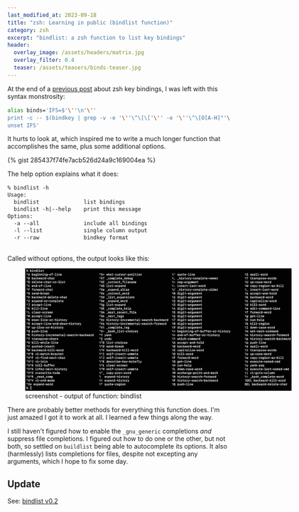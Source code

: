 ```yaml
---
last_modified_at: 2023-09-18
title: "zsh: Learning in public (bindlist function)"
category: zsh
excerpt: "bindlist: a zsh function to list key bindings"
header:
  overlay_image: /assets/headers/matrix.jpg
  overlay_filter: 0.4
  teaser: /assets/teasers/binds-teaser.jpg
---
```


At the end of a [previous post](/zsh/binds/) about zsh key bindings, I was left with this syntax monstrosity:

```zsh
alias binds='IFS=$'\''\n'\''
print -c -- $(bindkey | grep -v -e '\''\^\[\['\'' -e '\''\^\[O[A-H]"'\'' | sed -e '\''s/^"//g'\'' -e '\''s/" / /g'\'' -e '\''s/\^\[/⌥/g'\'')
unset IFS'
```

It hurts to look at, which inspired me to write a much longer function that accomplishes the same, plus some additional options.

{% gist 285437f74fe7acb526d24a9c169004ea %}
<br>

The help option explains what it does:

```
% bindlist -h
Usage:
  bindlist              list bindings
  bindlist -h|--help    print this message
Options:
  -a --all              include all bindings
  -l --list             single column output
  -r --raw              bindkey format
```
<br>
Called without options, the output looks like this:

<figure style="width: 600px" class="align-center">
  <a href="/assets/ss/bindlist.jpg" title="screenshot - output of function: bindlist" alt="screenshot - output of function: bindlist">
  <img src="/assets/ss/bindlist.jpg" alt="screenshot -  output of function: bindlist"></a>
  <figcaption>screenshot -  output of function: bindlist</figcaption>
</figure>

There are probably better methods for everything this function does. I'm just amazed I got it to work at all. I learned a few things along the way.

I still haven't figured how to enable the `_gnu_generic` completions *and* suppress file completions. I figured out how to do one or the other, but not both, so settled on `buildlist` being able to autocomplete its options. It also (harmlessly) lists completions for files, despite not excepting any arguments, which I hope to fix some day.

## Update

See: [bindlist v0.2](/zsh/bindlist2)

